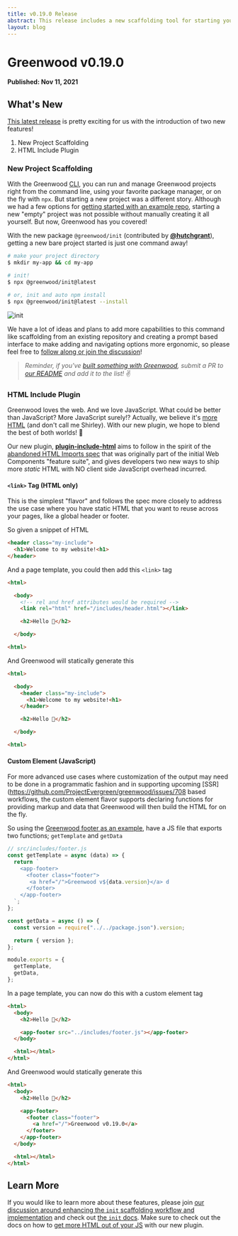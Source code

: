 ```yaml
---
title: v0.19.0 Release
abstract: This release includes a new scaffolding tool for starting your next Greenwood project.
layout: blog
---
```


# Greenwood v0.19.0

**Published: Nov 11, 2021**

## What's New

[This latest release](https://github.com/ProjectEvergreen/greenwood/releases/tag/v0.19.0) is pretty exciting for us with the introduction of two new features!

1. New Project Scaffolding
1. HTML Include Plugin

### New Project Scaffolding

With the Greenwood [CLI](https://www.greenwoodjs.io/docs/#cli), you can run and manage Greenwood projects right from the command line, using your favorite package manager, or on the fly with `npx`. But starting a new project was a different story. Although we had a few options for [getting started with an example repo](https://www.greenwoodjs.io/getting-started/quick-start/), starting a new "empty" project was not possible without manually creating it all yourself. But now, Greenwood has you covered!

With the new package `@greenwood/init` (contributed by [**@hutchgrant**](https://github.com/hutchgrant)), getting a new bare project started is just one command away!

```bash
# make your project directory
$ mkdir my-app && cd my-app

# init!
$ npx @greenwood/init@latest

# or, init and auto npm install
$ npx @greenwood/init@latest --install
```

![init](/assets/blog-images/init-scaffolding.png)

We have a lot of ideas and plans to add more capabilities to this command like scaffolding from an existing repository and creating a prompt based interface to make adding and navigating options more ergonomic, so please feel free to [follow along or join the discussion](https://github.com/ProjectEvergreen/greenwood/discussions/770)!

> _Reminder, if you've [built something with Greenwood](https://github.com/ProjectEvergreen/greenwood#built-with-greenwood), submit a PR to [our README](https://github.com/ProjectEvergreen/greenwood/blob/master/README.md) and add it to the list!_ ✌️

### HTML Include Plugin

Greenwood loves the web. And we love JavaScript. What could be better than JavaScript? More JavaScript surely!? Actually, we believe it's [more HTML](https://projectevergreen.github.io/blog/always-bet-on-html/) (and don't call me Shirley). With our new plugin, we hope to blend the best of both worlds! 🤝

Our new plugin, [**plugin-include-html**](https://github.com/ProjectEvergreen/greenwood/tree/master/packages/plugin-include-html) aims to follow in the spirit of the [abandoned HTML Imports spec](https://www.html5rocks.com/en/tutorials/webcomponents/imports/) that was originally part of the initial Web Components "feature suite", and gives developers two new ways to ship more _static_ HTML with NO client side JavaScript overhead incurred.

#### `<link>` Tag (HTML only)

This is the simplest "flavor" and follows the spec more closely to address the use case where you have static HTML that you want to reuse across your pages, like a global header or footer.

So given a snippet of HTML

```html
<header class="my-include">
  <h1>Welcome to my website!<h1>
</header>
```

And a page template, you could then add this `<link>` tag

```html
<html>

  <body>
    <!-- rel and href attributes would be required -->
    <link rel="html" href="/includes/header.html"></link>

    <h2>Hello 👋</h2>

  </body>

<html>
```

And Greenwood will statically generate this

```html
<html>

  <body>
    <header class="my-include">
      <h1>Welcome to my website!<h1>
    </header>

    <h2>Hello 👋</h2>

  </body>

<html>
```

#### Custom Element (JavaScript)

For more advanced use cases where customization of the output may need to be done in a programmatic fashion and in supporting upcoming [SSR](https://github.com/ProjectEvergreen/greenwood/issues/708 based workflows, the custom element flavor supports declaring functions for providing markup and data that Greenwood will then build the HTML for on the fly.

So using the [Greenwood footer as an example](https://github.com/ProjectEvergreen/greenwood/blob/master/www/includes/footer.js), have a JS file that exports two functions; `getTemplate` and `getData`

```js
// src/includes/footer.js
const getTemplate = async (data) => {
  return `
    <app-footer>
      <footer class="footer">
       <a href="/">Greenwood v${data.version}</a> d
      </footer>
    </app-footer>
  `;
};

const getData = async () => {
  const version = require("../../package.json").version;

  return { version };
};

module.exports = {
  getTemplate,
  getData,
};
```

In a page template, you can now do this with a custom element tag

```html
<html>
  <body>
    <h2>Hello 👋</h2>

    <app-footer src="../includes/footer.js"></app-footer>
  </body>

  <html></html>
</html>
```

And Greenwood would statically generate this

```html
<html>
  <body>
    <h2>Hello 👋</h2>

    <app-footer>
      <footer class="footer">
        <a href="/">Greenwood v0.19.0</a>
      </footer>
    </app-footer>
  </body>

  <html></html>
</html>
```

## Learn More

If you would like to learn more about these features, please join [our discussion around enhancing the `init` scaffolding workflow and implementation](https://github.com/ProjectEvergreen/greenwood/discussions/770) and check out [the `init` docs](https://github.com/ProjectEvergreen/greenwood/tree/master/packages/init#api). Make sure to check out the docs on how to [get more HTML out of your JS](https://github.com/ProjectEvergreen/greenwood/blob/master/packages/plugin-include-html/README.md) with our new plugin.
